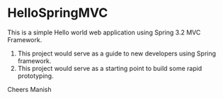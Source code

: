 HelloSpringMVC
==============
This is a simple Hello world web application using Spring 3.2 MVC Framework.

1. This project would serve as a guide to new developers using Spring framework.
2. This project would serve as a starting point to build some rapid prototyping.

Cheers
Manish
